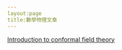 ```yaml
---
layout:page
title:數學物理文章
---
```

[Introduction to conformal field theory](https://ericntunctu.github.io/)

